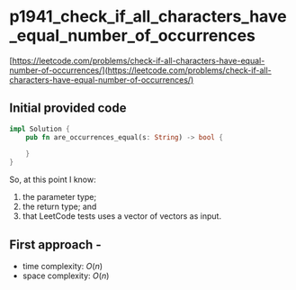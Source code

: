 # p1941_check_if_all_characters_have_equal_number_of_occurrences
[https://leetcode.com/problems/check-if-all-characters-have-equal-number-of-occurrences/](https://leetcode.com/problems/check-if-all-characters-have-equal-number-of-occurrences/)

## Initial provided code
```Rust
impl Solution {
    pub fn are_occurrences_equal(s: String) -> bool {
        
    }
}
```

So, at this point I know:
1. the parameter type;
2. the return type; and 
3. that LeetCode tests uses a vector of vectors as input.

## First approach - 

- time complexity: $O(n)$
- space complexity: $O(n)$

